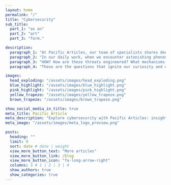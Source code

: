 ```yaml
---
layout: home
permalink: "/"
title: "Cybersecurity"
sub_title:
  part_1: "as an"
  part_2: "art"
  part_3: "form."

description:
  paragraph_1: "At Pacific Articles, our team of specialists shares deep insights, professional expertise, and original research in the inherently interdisciplinary field of cybersecurity. Our mission is to tackle challenges with fresh, innovative perspectives."
  paragraph_2: "In our daily work, when we encounter astonishing phenomena like seemingly untraceable attacks or ingenious malware exploits, we can’t help but ask:"
  paragraph_3: "HOW? How are these threats engineered? What mechanisms drive them? What groundbreaking defenses or innovations can emerge from understanding these principles?"
  paragraph_4: "These are the questions that ignite our curiosity and drive our relentless pursuit of knowledge."

images:
  head_exploding: "/assets/images/head_exploding.png"
  blue_highlight: "/assets/images/blue_highlight.png"
  pink_highlight: "/assets/images/pink_highlight.png"
  yellow_trapeze: "/assets/images/yellow_trapeze.png"
  brown_trapeze: "/assets/images/brown_trapeze.png"

show_social_media_in_title: true
meta_title: Pacific Article
meta_description: "Explore cybersecurity with Pacific Articles: insights, expertise, and innovation to tackle untraceable attacks and groundbreaking defenses."
meta_image: "/assets/images/meta_logo_preview.png"

posts:
  heading: ""
  limit: 9
  sort: date # date | weight
  view_more_button_text: "More articles"
  view_more_button_link: /blog
  view_more_button_icon: "fa-long-arrow-right"
  columns: 3 # 1 | 2 | 3 | 4
  show_authors: true
  show_categories: true
---
```

